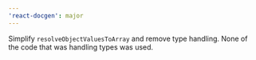 ```yaml
---
'react-docgen': major
---
```


Simplify `resolveObjectValuesToArray` and remove type handling. None of the code that was handling types was used.
